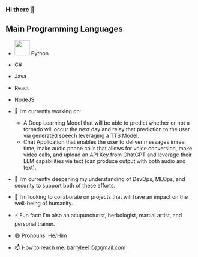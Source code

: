 ### Hi there 👋

## Main Programming Languages
- <img src="" width="40px"> Python
- C#
- Java
- React
- NodeJS

- 🔭 I’m currently working on:
  - A Deep Learning Model that will be able to predict whether or not a tornado will occur the next day and relay that prediction to the user via generated speech leveraging a TTS Model.
  - Chat Application that enables the user to deliver messages in real time, make audio phone calls that allows for voice conversion, make video calls, and upload an API Key from ChatGPT and leverage their LLM capabilities via text (can produce output with both audio and text).
- 🌱 I’m currently deepening my understanding of DevOps, MLOps, and security to support both of these efforts.
- 👯 I’m looking to collaborate on projects that will have an impact on the well-being of humanity.
- ⚡ Fun fact: I'm also an acupuncturist, herbologist, martial artist, and personal trainer.
- 😄 Pronouns: He/Him
- 📫 How to reach me: barrylee115@gmail.com
